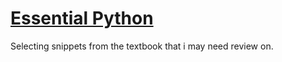 # [Essential Python](https://www.programming-books.io/essential/python/getting-started-d0fd9252d46d4ec6972760b1d9766b8a)
Selecting snippets from the textbook that i may need review on.
